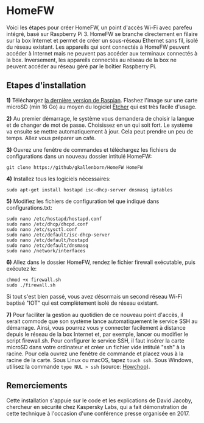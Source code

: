 # HomeFW

Voici les étapes pour créer HomeFW, un point d'accès Wi-Fi avec parefeu intégré, basé sur Raspberry Pi 3. HomeFW se branche directement en filaire sur la box Internet et permet de créer un sous-réseau Ethernet sans fil, isolé du réseau existant. Les appareils qui sont connectés à HomeFW peuvent accéder à Internet mais ne peuvent pas accéder aux terminaux connectés à la box. Inversement, les appareils connectés au réseau de la box ne peuvent accéder au réseau géré par le boîtier Raspberry Pi.

## Etapes d'installation

**1)** Téléchargez [la dernière version de Raspian](https://www.raspberrypi.org/downloads/). Flashez l'image sur une carte microSD (min 16 Go) au moyen du logiciel [Etcher](https://etcher.io) qui est très facile d'usage.  

**2)** Au premier démarrage, le système vous demandera de choisir la langue et de changer de mot de passe. Choisissez en un qui soit fort. Le système va ensuite se mettre automatiquement à jour. Cela peut prendre un peu de temps. Allez vous préparer un café.

**3)** Ouvrez une fenêtre de commandes et téléchargez les fichiers de configurations dans un nouveau dossier intitulé HomeFW:

`git clone https://github/gkallenborn/HomeFW HomeFW`

**4)** Installez tous les logiciels nécessaires:
  
`sudo apt-get install hostapd isc-dhcp-server dnsmasq iptables`

**5)** Modifiez les fichiers de configuration tel que indiqué dans configurations.txt:

```
sudo nano /etc/hostapd/hostapd.conf
sudo nano /etc/dhcp/dhcpd.conf
sudo nano /etc/sysctl.conf
sudo nano /etc/default/isc-dhcp-server
sudo nano /etc/default/hostapd
sudo nano /etc/default/dnsmasq
sudo nano /network/interfaces
```

**6)** Allez dans le dossier HomeFW, rendez le fichier firewall exécutable, puis exécutez le:

```
chmod +x firewall.sh
sudo ./firewall.sh
```
Si tout s'est bien passé, vous avez désormais un second réseau Wi-Fi baptisé "IOT" qui est complètement isolé de réseau existant. 

**7)** Pour faciliter la gestion au quotidien de ce nouveau point d'accès, il serait commode que son système lance automatiquement le service SSH au démarrage. Ainsi, vous pourrez vous y connecter facilement à distance depuis le réseau de la box Internet et, par exemple, lancer ou modifier le script firewall.sh. Pour configurer le service SSH, il faut insérer la carte microSD dans votre ordinateur et créer un fichier vide intitulé "ssh" à la racine. Pour cela ouvrez une fenêtre de commande et placez vous à la racine de la carte. Sous Linux ou macOS, tapez `touch ssh`. Sous Windows, utilisez la commande `type NUL > ssh` (source: [Howchoo](https://howchoo.com/g/ote0ywmzywj/how-to-enable-ssh-on-raspbian-without-a-screen)).

## Remerciements

Cette installation s'appuie sur le code et les explications de David Jacoby, chercheur en sécurité chez Kaspersky Labs, qui a fait démonstration de cette technique à l'occasion d'une conférence presse organisée en 2017.   

